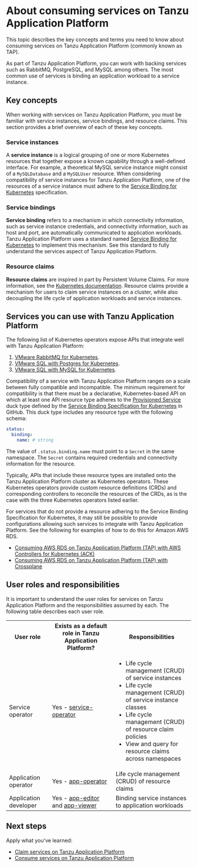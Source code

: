 # About consuming services on Tanzu Application Platform

This topic describes the key concepts and terms you need to know about consuming services on
Tanzu Application Platform (commonly known as TAP).

As part of Tanzu Application Platform, you can work with backing services such
as RabbitMQ, PostgreSQL, and MySQL among others.
The most common use of services is binding an application workload to a service instance.

## <a id="stk-concepts"></a> Key concepts

When working with services on Tanzu Application Platform, you must be familiar
with service instances, service bindings, and resource claims. This section
provides a brief overview of each of these key concepts.

### <a id="service-instances"></a>Service instances

A **service instance** is a logical grouping of one or more Kubernetes resources
that together expose a known capability through a well-defined interface. For
example, a theoretical MySQL service instance might consist of a
`MySQLDatabase` and a `MySQLUser` resource. When considering compatibility of
service instances for Tanzu Application Platform, one of the resources of a
service instance must adhere to the [Service Binding for
Kubernetes](https://servicebinding.io/) specification.

### <a id="service-bindings"></a>Service bindings

**Service binding** refers to a mechanism in which connectivity information,
such as service instance credentials, and connectivity information, such as host and port,
are automatically communicated to application workloads. Tanzu
Application Platform uses a standard named [Service Binding for
Kubernetes](https://servicebinding.io/) to implement this mechanism. See this
standard to fully understand the services aspect of Tanzu Application Platform.

### <a id="resource-claims"></a>Resource claims

**Resource claims** are inspired in part by Persistent Volume Claims. For more
information, see the [Kubernetes
documentation](https://kubernetes.io/docs/concepts/storage/persistent-volumes/).
Resource claims provide a mechanism for users to claim service instances on a
cluster, while also decoupling the life cycle of application workloads and
service instances.

## <a id="stk-available-services"></a> Services you can use with Tanzu Application Platform

The following list of Kubernetes operators expose APIs that integrate well with
Tanzu Application Platform:

1. [VMware RabbitMQ for Kubernetes](https://docs.vmware.com/en/VMware-RabbitMQ-for-Kubernetes/index.html).
2. [VMware SQL with Postgres for Kubernetes](https://docs.vmware.com/en/VMware-SQL-with-Postgres-for-Kubernetes/index.html).
3. [VMware SQL with MySQL for Kubernetes](https://docs.vmware.com/en/VMware-SQL-with-MySQL-for-Kubernetes/index.html).

Compatibility of a service with Tanzu Application Platform ranges on a scale
between fully compatible and incompatible. The minimum requirement for
compatibility is that there must be a declarative, Kubernetes-based API on which
at least one API resource type adheres to the [Provisioned
Service](https://github.com/servicebinding/spec#provisioned-service) duck type
defined by the [Service Binding Specification for
Kubernetes](https://github.com/servicebinding/spec) in GitHub. This duck type
includes any resource type with the following schema:

```yaml
status:
  binding:
    name: # string
```

The value of `.status.binding.name` must point to a `Secret` in the same
namespace. The `Secret` contains required credentials and connectivity
information for the resource.

Typically, APIs that include these resource types are installed onto the Tanzu
Application Platform cluster as Kubernetes operators. These Kubernetes operators
provide custom resource definitions (CRDs) and corresponding controllers to
reconcile the resources of the CRDs, as is the case with the three Kubernetes
operators listed earlier.

For services that do not provide a resource adhering to the Service Binding
Specification for Kubernetes, it may still be possible to provide configurations
allowing such services to integrate with Tanzu Application Platform. See the
following for examples of how to do this for Amazon AWS RDS.

* [Consuming AWS RDS on Tanzu Application Platform (TAP) with AWS Controllers
  for Kubernetes
  (ACK)](https://docs.vmware.com/en/Services-Toolkit-for-VMware-Tanzu-Application-Platform/0.9/svc-tlk/usecases-consuming_aws_rds_with_ack.html)
* [Consuming AWS RDS on Tanzu Application Platform (TAP) with
  Crossplane](https://docs.vmware.com/en/Services-Toolkit-for-VMware-Tanzu-Application-Platform/0.9/svc-tlk/usecases-consuming_aws_rds_with_crossplane.html)

## <a id="stk-user-roles"></a> User roles and responsibilities

It is important to understand the user roles for services on Tanzu Application
Platform and the responsibilities assumed by each. The following table describes
each user role.

<table class="nice">
  <th><strong>User role</strong></th>
  <th><strong>Exists as a default role in Tanzu Application Platform?</strong></th>
  <th><strong>Responsibilities</strong></th>
  <tr>
    <td>Service operator</td>
    <td>Yes - <a href="../authn-authz/role-descriptions.md#service-operator">service-operator</a></td>
    <td>
      <ul>
        <li>Life cycle management (CRUD) of service instances</li>
        <li>Life cycle management (CRUD) of service instance classes</li>
        <li>Life cycle management (CRUD) of resource claim policies</li>
        <li>View and query for resource claims across namespaces</li>
      </ul>
    </td>
  </tr>
  <tr>
    <td>Application operator</td>
    <td>
      Yes - <a href="../authn-authz/role-descriptions.md#app-operator">app-operator</a>
    </td>
    <td>Life cycle management (CRUD) of resource claims</td>
  </tr>
  <tr>
    <td>Application developer</td>
    <td>
      Yes - <a href="../authn-authz/role-descriptions.md#app-editor">app-editor</a>
      and <a href="../authn-authz/role-descriptions.md#app-viewer">app-viewer</a>
    </td>
    <td>Binding service instances to application workloads</td>
  </tr>
</table>

## Next steps

Apply what you've learned:

- [Claim services on Tanzu Application Platform](claim-services.md)
- [Consume services on Tanzu Application Platform](consume-services.md)
